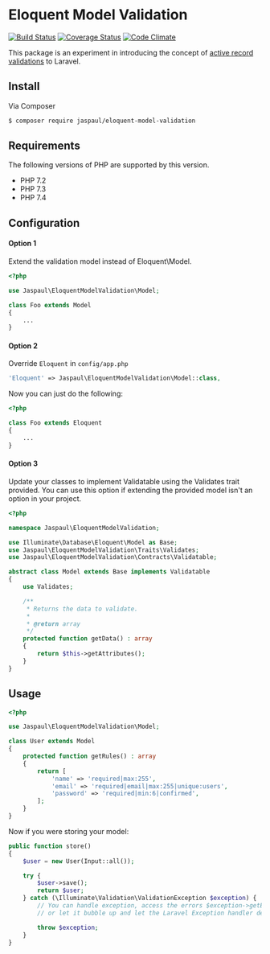 # Eloquent Model Validation

[![Build
Status](https://travis-ci.org/Jaspaul/eloquent-model-validation.svg?branch=master)](https://travis-ci.org/Jaspaul/eloquent-model-validation)
[![Coverage
Status](https://coveralls.io/repos/github/Jaspaul/eloquent-model-validation/badge.svg?branch=master)](https://coveralls.io/github/Jaspaul/eloquent-model-validation?branch=master) [![Code Climate](https://codeclimate.com/github/Jaspaul/eloquent-model-validation/badges/gpa.svg)](https://codeclimate.com/github/Jaspaul/eloquent-model-validation)

This package is an experiment in introducing the concept of [active record validations](http://guides.rubyonrails.org/active_record_validations.html) to Laravel.

## Install

Via Composer

``` bash
$ composer require jaspaul/eloquent-model-validation
```

## Requirements

The following versions of PHP are supported by this version.

* PHP 7.2
* PHP 7.3
* PHP 7.4

## Configuration

#### Option 1

Extend the validation model instead of Eloquent\Model.

```php
<?php

use Jaspaul\EloquentModelValidation\Model;

class Foo extends Model
{
    ...
}
```

#### Option 2

Override `Eloquent` in `config/app.php`

```php
'Eloquent' => Jaspaul\EloquentModelValidation\Model::class,
```

Now you can just do the following:


```php
<?php

class Foo extends Eloquent
{
    ...
}
```

#### Option 3

Update your classes to implement Validatable using the Validates trait provided. You can use this option if extending the provided model isn't an option in your project.

```php
<?php

namespace Jaspaul\EloquentModelValidation;

use Illuminate\Database\Eloquent\Model as Base;
use Jaspaul\EloquentModelValidation\Traits\Validates;
use Jaspaul\EloquentModelValidation\Contracts\Validatable;

abstract class Model extends Base implements Validatable
{
    use Validates;

    /**
     * Returns the data to validate.
     *
     * @return array
     */
    protected function getData() : array
    {
        return $this->getAttributes();
    }
}
```

## Usage

```php
<?php

use Jaspaul\EloquentModelValidation\Model;

class User extends Model
{
    protected function getRules() : array
    {
        return [
            'name' => 'required|max:255',
            'email' => 'required|email|max:255|unique:users',
            'password' => 'required|min:6|confirmed',
        ];
    }
}

```

Now if you were storing your model:

```php
public function store()
{
    $user = new User(Input::all());

    try {
        $user->save();
        return $user;
    } catch (\Illuminate\Validation\ValidationException $exception) {
        // You can handle exception, access the errors $exception->getErrors(),
        // or let it bubble up and let the Laravel Exception handler deal with it.

        throw $exception;
    }
}
```
